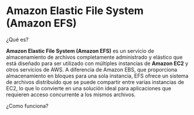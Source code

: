 # Amazon Elastic File System (Amazon EFS)

¿Qué es?

**Amazon Elastic File System (Amazon EFS)** es un servicio de almacenamiento de archivos completamente administrado y elástico que está diseñado para ser utilizado con múltiples instancias de **Amazon EC2** y otros servicios de AWS. A diferencia de Amazon EBS, que proporciona almacenamiento en bloques para una sola instancia, EFS ofrece un sistema de archivos distribuido que se puede compartir entre varias instancias de EC2, lo que lo convierte en una solución ideal para aplicaciones que requieren acceso concurrente a los mismos archivos.

¿Como funciona?